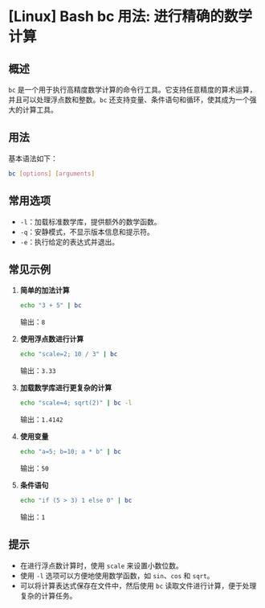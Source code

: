# [Linux] Bash bc 用法: 进行精确的数学计算

## 概述
`bc` 是一个用于执行高精度数学计算的命令行工具。它支持任意精度的算术运算，并且可以处理浮点数和整数。`bc` 还支持变量、条件语句和循环，使其成为一个强大的计算工具。

## 用法
基本语法如下：
```bash
bc [options] [arguments]
```

## 常用选项
- `-l`：加载标准数学库，提供额外的数学函数。
- `-q`：安静模式，不显示版本信息和提示符。
- `-e`：执行给定的表达式并退出。

## 常见示例
1. **简单的加法计算**
   ```bash
   echo "3 + 5" | bc
   ```
   输出：`8`

2. **使用浮点数进行计算**
   ```bash
   echo "scale=2; 10 / 3" | bc
   ```
   输出：`3.33`

3. **加载数学库进行更复杂的计算**
   ```bash
   echo "scale=4; sqrt(2)" | bc -l
   ```
   输出：`1.4142`

4. **使用变量**
   ```bash
   echo "a=5; b=10; a * b" | bc
   ```
   输出：`50`

5. **条件语句**
   ```bash
   echo "if (5 > 3) 1 else 0" | bc
   ```
   输出：`1`

## 提示
- 在进行浮点数计算时，使用 `scale` 来设置小数位数。
- 使用 `-l` 选项可以方便地使用数学函数，如 `sin`、`cos` 和 `sqrt`。
- 可以将计算表达式保存在文件中，然后使用 `bc` 读取文件进行计算，便于处理复杂的计算任务。